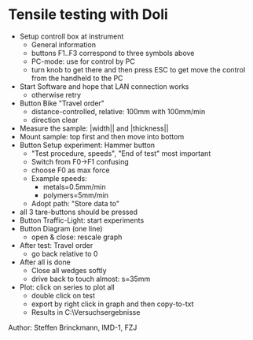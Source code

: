 # Tensile testing with Doli

- Setup controll box at instrument
  - General information
  - buttons F1..F3 correspond to three symbols above
  - PC-mode: use for control by PC
  - turn knob to get there and then press ESC to get move the control from the handheld to the PC
- Start Software and hope that LAN connection works
  - otherwise retry
- Button Bike "Travel order"
  - distance-controlled, relative: 100mm with 100mm/min
  - direction clear
- Measure the sample:  |width|| and |thickness||
- Mount sample: top first and then move into bottom
- Button Setup experiment: Hammer button
  - "Test procedure, speeds", "End of test" most important
  - Switch from F0->F1 confusing
  - choose F0 as max force
  - Example speeds:
    - metals=0.5mm/min
    - polymers=5mm/min
  - Adopt path: "Store data to"
- all 3 tare-buttons should  be pressed
- Button Traffic-Light: start experiments
- Button Diagram (one line)
  - open & close: rescale graph
- After test: Travel order
  - go back relative to 0
- After all is done
  - Close all wedges softly
  - drive back to touch almost: s=35mm
- Plot: click on series to plot all
  - double click on test
  - export by right click in graph and then copy-to-txt
  - Results in C:\Versuchsergebnisse

Author: Steffen Brinckmann, IMD-1, FZJ
<!--- version:1.0 |filename|| -->